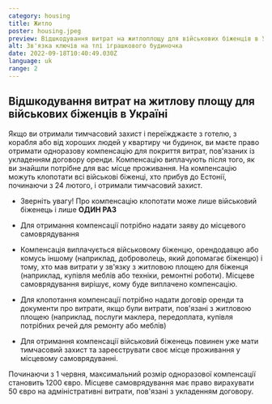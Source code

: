 ```yaml
---
category: housing
title: Житло
poster: housing.jpeg
preview: Відшкодування витрат на житлоплощу для військових біженців в Україні
alt: Зв'язка ключів на тлі іграшкового будиночка
date: 2022-09-18T10:40:49.030Z
language: uk
range: 2
---
```


## Відшкодування витрат на житлову площу для військових біженців в Україні

Якщо ви отримали тимчасовий захист і переїжджаєте з готелю, з корабля або від
хороших людей у ​квартиру чи будинок, ви маєте право отримати одноразову
компенсацію для покриття витрат, пов'язаних із укладенням договору оренди.
Компенсацію виплачують після того, як ви знайшли потрібне для вас місце
проживання. На компенсацію можуть клопотати всі військові біженці, хто прибув до
Естонії, починаючи з 24 лютого, і отримали тимчасовий захист.

- Зверніть увагу! Про компенсацію клопотати може лише військовий біженець і лише
  **ОДИН РАЗ**

- Для отримання компенсації потрібно надати заяву до місцевого самоврядування

- Компенсація виплачується військовому біженцю, орендодавцю або комусь іншому
  (наприклад, доброволець, який допомагає біженцю) і тому, хто мав витрати у
  зв'язку з житловою площею для біженця (наприклад, купівля меблів або техніки,
  ремонтні роботи). Місцеве самоврядування вирішує, кому буде виплачено
  компенсацію.

- Для клопотання компенсації потрібно надати договір оренди та документи про
  витрати, якщо були витрати, пов'язані з житловою площею (наприклад, послуги
  маклера, передоплата, купівля потрібних речей для ремонту або меблів)

- Для отримання компенсації військовий біженець повинен уже мати тимчасовий
  захист та зареєструвати своє місце проживання у місцевому самоврядуванні.

Починаючи з 1 червня, максимальний розмір одноразової компенсації становить 1200
євро. Місцеве самоврядування має право вирахувати 50 євро на адміністративні
витрати, пов'язані з укладенням договору.
